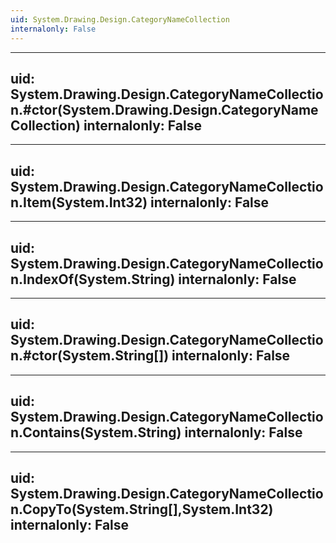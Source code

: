 ```yaml
---
uid: System.Drawing.Design.CategoryNameCollection
internalonly: False
---
```


---
uid: System.Drawing.Design.CategoryNameCollection.#ctor(System.Drawing.Design.CategoryNameCollection)
internalonly: False
---

---
uid: System.Drawing.Design.CategoryNameCollection.Item(System.Int32)
internalonly: False
---

---
uid: System.Drawing.Design.CategoryNameCollection.IndexOf(System.String)
internalonly: False
---

---
uid: System.Drawing.Design.CategoryNameCollection.#ctor(System.String[])
internalonly: False
---

---
uid: System.Drawing.Design.CategoryNameCollection.Contains(System.String)
internalonly: False
---

---
uid: System.Drawing.Design.CategoryNameCollection.CopyTo(System.String[],System.Int32)
internalonly: False
---
